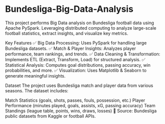 # Bundesliga-Big-Data-Analysis
This project performs Big Data analysis on Bundesliga football data using Apache PySpark. Leveraging distributed computing to analyze large-scale football statistics, extract insights, and visualize key metrics.

Key Features
✅ Big Data Processing: Uses PySpark for handling large Bundesliga datasets.
✅ Match & Player Insights: Analyzes player performance, team rankings, and trends.
✅ Data Cleaning & Transformation: Implements ETL (Extract, Transform, Load) for structured analysis.
✅ Statistical Analysis: Computes goal distributions, passing accuracy, win probabilities, and more.
✅ Visualization: Uses Matplotlib & Seaborn to generate meaningful insights.

Dataset
The project uses Bundesliga match and player data from various seasons. The dataset includes:

Match Statistics (goals, shots, passes, fouls, possession, etc.)
Player Performance (minutes played, goals, assists, xG, passing accuracy)
Team Standings (league table, points, wins, draws, losses)
📌 Source: Bundesliga public datasets from Kaggle or football APIs.


